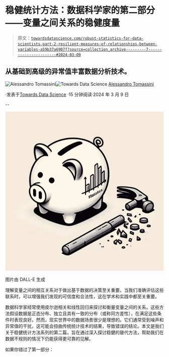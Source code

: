 # 稳健统计方法：数据科学家的第二部分——变量之间关系的稳健度量

> 原文：[`towardsdatascience.com/robust-statistics-for-data-scientists-part-2-resilient-measures-of-relationships-between-variables-a59b37a6907f?source=collection_archive---------7-----------------------#2024-03-09`](https://towardsdatascience.com/robust-statistics-for-data-scientists-part-2-resilient-measures-of-relationships-between-variables-a59b37a6907f?source=collection_archive---------7-----------------------#2024-03-09)

## 从基础到高级的异常值丰富数据分析技术。

[](https://medium.com/@le_Tomassini?source=post_page---byline--a59b37a6907f--------------------------------)![Alessandro Tomassini](https://medium.com/@le_Tomassini?source=post_page---byline--a59b37a6907f--------------------------------)[](https://towardsdatascience.com/?source=post_page---byline--a59b37a6907f--------------------------------)![Towards Data Science](https://towardsdatascience.com/?source=post_page---byline--a59b37a6907f--------------------------------) [Alessandro Tomassini](https://medium.com/@le_Tomassini?source=post_page---byline--a59b37a6907f--------------------------------)

·发表于[Towards Data Science](https://towardsdatascience.com/?source=post_page---byline--a59b37a6907f--------------------------------) ·15 分钟阅读·2024 年 3 月 9 日

--

![](img/066cfc14d21f73f333f7751fdf56dc66.png)

图片由 DALL-E 生成

理解变量之间的相互关系对于做出基于数据的决策至关重要。当我们准确评估这些联系时，可以增强我们发现的可信度和合法性，这在学术和实践中都至关重要。

数据科学家经常使用皮尔逊相关和线性回归来探讨和衡量变量之间的关系。这些方法假设数据是正态分布、独立且具有一致的分布（或称同方差性），在满足这些条件时表现良好。然而，现实世界中的数据场景很少是理想的。它们通常受到噪声和异常值的干扰，这可能会扭曲传统统计技术的结果，导致错误的结论。本文是我们关于稳健统计方法系列的第二篇，旨在通过深入探讨稳健的替代方法，帮助我们在数据不规则的情况下仍能获得更可靠的见解。

如果你错过了第一部分：
